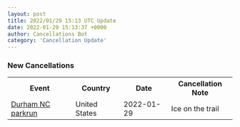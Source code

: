 ```yaml
---
layout: post
title: 2022/01/29 15:13 UTC Update
date: 2022-01-29 15:13:37 +0000
author: Cancellations Bot
category: 'Cancellation Update'
---
```


<h3>New Cancellations</h3>
<div class='hscrollable'>
<table style='width: 100%'>
    <tr>
        <th>Event</th>
        <th>Country</th>
        <th>Date</th>
        <th>Cancellation Note</th>
    </tr>
    <tr>
        <td><a href="https://www.parkrun.us/durhamnc">Durham NC parkrun</a></td>
        <td>United States</td>
        <td>2022-01-29</td>
        <td>Ice on the trail</td>
    </tr>
</table>
</div>
